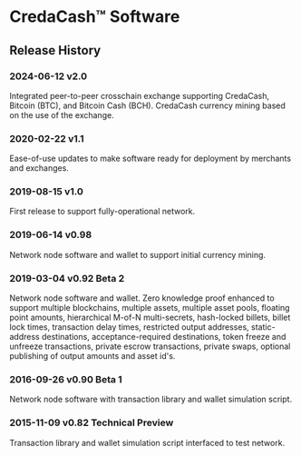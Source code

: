 # CredaCash&trade; Software

<!--- NOTE: This file is in Markdown format, and is intended to be viewed in a Markdown viewer. -->

## Release History

### 2024-06-12 v2.0

Integrated peer-to-peer crosschain exchange supporting CredaCash, Bitcoin (BTC), and Bitcoin Cash (BCH). CredaCash currency mining based on the use of the exchange.

### 2020-02-22 v1.1

Ease-of-use updates to make software ready for deployment by merchants and exchanges.

### 2019-08-15 v1.0

First release to support fully-operational network.

### 2019-06-14 v0.98

Network node software and wallet to support initial currency mining.

### 2019-03-04 v0.92 Beta 2

Network node software and wallet.  Zero knowledge proof enhanced to support multiple blockchains, multiple assets, multiple asset pools, floating point amounts, hierarchical M-of-N multi-secrets, hash-locked billets, billet lock times, transaction delay times, restricted output addresses, static-address destinations, acceptance-required destinations, token freeze and unfreeze transactions, private escrow transactions, private swaps, optional publishing of output amounts and asset id's.

### 2016-09-26 v0.90 Beta 1

Network node software with transaction library and wallet simulation script.

### 2015-11-09 v0.82 Technical Preview

Transaction library and wallet simulation script interfaced to test network.
